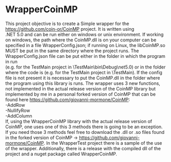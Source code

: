 #  WrapperCoinMP

This project objective is to create a Simple wrapper for the https://github.com/coin-or/CoinMP project. It is written using \
.NET 5.0 and can be run either on windows or unix environment. If working on windows, the path where the CoinMP.dll is on your computer 
can be specified in a file WrapperConfig.json; if running on Linux, the libCoinMP.so MUST be put in the same directory where the project runs.
The WrapperConfig.json file can be put either in the folder in which the program in run \
(e.g. for the TestMain project in \TestMain\bin\Debug\net5.0\) or in the folder where the code is  (e.g. for the TestMain project in \TestMain).
If the config file is not present it is necessary to put the CoinMP.dll in the folder where the program using this library is runs.
The wrapper uses 3 new functions, not implemented in the actual release version of the CoinMP library but 
implemented by me in a personal forked version of CoinMP that can be found here https://github.com/giovanni-mormone/CoinMP: \
-AddRow\
-NullifyRow\
-AddColumn\
If, using the WrapperCoinMP library with the actual release version of CoinMP, one uses one of this 3 methods there is going to be an exception. If you need those 3 methods feel free to download the .dll or .so files found in the forked version of CoinMP -> https://github.com/giovanni-mormone/CoinMP.
In the WrapperTest project there is a sample of the use of the wrapper.
Additionally, there is a release with the compiled dll of the project and a nuget package called WrapperCoinMP.
